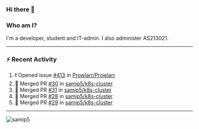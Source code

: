 ### Hi there 👋

### Who am I?
I'm a developer, student and IT-admin. I also administer AS213021.

---
### :zap: Recent Activity
<!--START_SECTION:activity-->
1. ❗️ Opened issue [#413](https://github.com/Prowlarr/Prowlarr/issues/413) in [Prowlarr/Prowlarr](https://github.com/Prowlarr/Prowlarr)
2. 🎉 Merged PR [#30](https://github.com/samip5/k8s-cluster/pull/30) in [samip5/k8s-cluster](https://github.com/samip5/k8s-cluster)
3. 🎉 Merged PR [#31](https://github.com/samip5/k8s-cluster/pull/31) in [samip5/k8s-cluster](https://github.com/samip5/k8s-cluster)
4. 🎉 Merged PR [#28](https://github.com/samip5/k8s-cluster/pull/28) in [samip5/k8s-cluster](https://github.com/samip5/k8s-cluster)
5. 🎉 Merged PR [#29](https://github.com/samip5/k8s-cluster/pull/29) in [samip5/k8s-cluster](https://github.com/samip5/k8s-cluster)
<!--END_SECTION:activity-->
---

<img align="center" src="https://github-readme-stats.vercel.app/api?username=samip5&show_icons=true" alt="samip5" />
